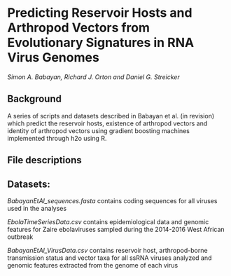 # Predicting Reservoir Hosts and Arthropod Vectors from Evolutionary Signatures in RNA Virus Genomes

_Simon A. Babayan, Richard J. Orton and Daniel G. Streicker_

## Background
A series of scripts and datasets described in Babayan et al. (in revision) which predict the reservoir hosts, existence of arthropod vectors and identity of arthropod vectors using gradient boosting machines implemented through h2o using R.

## File descriptions
## Datasets:
_BabayanEtAl_sequences.fasta_ contains coding sequences for all viruses used in the analyses


_EbolaTimeSeriesData.csv_ contains epidemiological data and genomic features for Zaire ebolaviruses sampled during the 2014-2016 West African outbreak

_BabayanEtAl_VirusData.csv_ contains reservoir host, arthropod-borne transmission status and vector taxa for all ssRNA viruses analyzed and genomic features extracted from the genome of each virus


